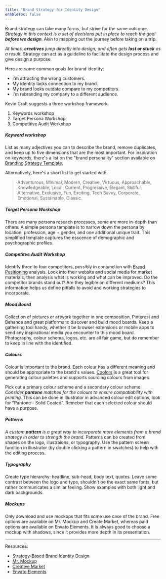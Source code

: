 ```yaml
---
title: "Brand Strategy for Identity Design"
enableToc: false
---
```


Brand strategy can take many forms, but strive for the same outcome. *Strategy in this context is a set of decisions put in place to reach the goal **before we design**.* Akin to mapping out the journey before taking on a trip. 

*At times, **creatives** jump directly into design, and often gets **lost or stuck** as a result.* Strategy can act as a guideline to facilitate the design process and give design a purpose.

Here are some common goals for brand identity:
- I'm attracting the wrong customers.
- My identity lacks connection to my brand.
- My brand looks outdate compare to my competitors.
- I'm rebranding my company to a different audience.

Kevin Craft suggests a three workshop framework.
1. Keywords workshop
2. Target Persona Workshop
3. Competitive Audit Workshop

##### Keyword workshop

List as many adjectives you can to describe the brand, remove duplicates, and keep up to five dimensions that are the most important. For inspiration on keywords, there's a list on the "brand personality" section available on [Branding Strategy Template](https://findcongwang.notion.site/Brand-Positioning-Strategy-Template-0a1113fd5b764c27818e38f5e5b5847f).

Alternatively, here's a short list to get started with.
> Adventurous, Minimal, Modern, Creative, Virtuous, Approachable, Knowledgeable,
> Local, Current, Progressive, Elegant, Skillful, Alternative, Exclusive,
> Fun, Exciting, Tech Savvy, Corporate, Emotional, Sustainable, Classic.

##### Target Persona Workshop

There are many persona reseach processes, some are more in-depth than others. A simple persona template is to narrow down the persona by location, profession, age + gender, and one additional unique trait. This simplified template captures the esscence of demographic and psychographic profiles.

##### Competitve Audit Workshop

Identify three to four competitors, possibly in conjunction with [Brand Positioning](Literature%20Notes/Art%20and%20Design/Brand%20Design/Brand%20Positioning.md) analysis. Look into their website and social media for market materials, then analysis what is working and what can be improved. Do the competitor brands stand out? Are they legible on different mediums? This information helps us define pitfalls to avoid and working strategies to incorporate.

##### Mood Board

Collection of pictures or artwork together in one composition, Pinterest and Behance and great platforms to discover and build mood boards. Keep a gathering tool handy, whether it be browser extensions or mobile apps to send any inspirational media you encounter to this mood board. Photography, colour schema, logos, etc. are all fair game, but do remember to keep in line with the identified.

##### Colours

Colour is important to the brand. Each colour has a different meaning and should be appropriate to the brand's values. [Coolors](https://coolors.co/) is a great tool for generating colour palettes and supports sourcing colours from images.

Pick out a primary colour scheme and a secondary colour scheme. *Consider **pantone** matches for the colours to ensure compatiability with printing.* This can be done in Illustrator in advanced colour edit options, look for "Pantone - Solid Coated". Remeber that each selected colour should have a purpose.

##### Patterns

*A custom **pattern** is a great way to incorporate more elements from a brand strategy in order to strength the brand.* Patterns can be created from shapes on the logo, illustraions, or typography. Use the pattern screen function in illustrator (by double clicking a pattern in swatches) to help with the editing process.

##### Typography

Create type hierarchy: headline, sub-head, body text, quotes. Leave some contrast between the logo and type, shouldn't be the exact same fonts, but rather communicates a similar feeling. Show examples with both light and dark backgrounds.

##### Mockups

Only download and use mockups that fits some use case of the brand. Free options are available on Mr. Mockup and Create Market, whereas paid options are available on Envato Elements. It is always good to choose a mockup with shadows, since it provides more depth in its presentation.

---

Resources:
- [Strategy-Based Brand Identity Design](https://www.domestika.org/en/courses/3410-strategy-based-brand-identity-design)
- [Mr. Mockup](https://mrmockup.com/)
- [Creative Market](https://creativemarket.com/)
- [Envato Elements](https://elements.envato.com/)
